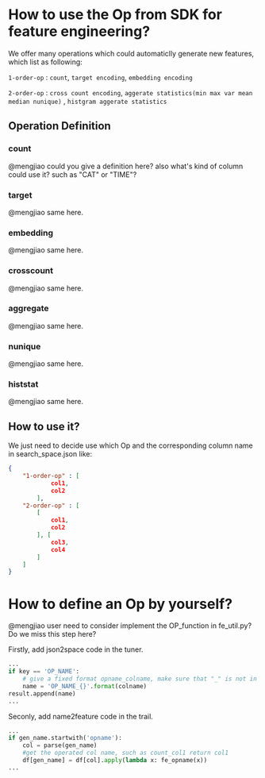 # How to use the Op from SDK for feature engineering?

We offer many operations which could automaticlly generate new features, which list as following:

`1-order-op` : 
`count`, `target encoding`, `embedding encoding`

`2-order-op` :
`cross count encoding`, `aggerate statistics(min max var mean median nunique)` , `histgram aggerate statistics`

## Operation Definition

### count
@mengjiao could you give a definition here? also what's kind of column could use it? such as "CAT" or "TIME"?

### target
@mengjiao same here.

### embedding
@mengjiao same here.

### crosscount
@mengjiao same here.

### aggregate
@mengjiao same here.

### nunique
@mengjiao same here.

### histstat
@mengjiao same here.

## How to use it?
We just need to decide use which Op and the corresponding column name in search_space.json like:

```json
{
    "1-order-op" : [
            col1,
            col2
        ],
    "2-order-op" : [
        [
            col1,
            col2
        ], [
            col3, 
            col4
        ]
    ]
}
```

# How to define an Op by yourself?

@mengjiao user need to consider implement the OP_function in fe_util.py? Do we miss this step here?

Firstly, add json2space code in the tuner. 
```python
...
if key == 'OP_NAME':
    # give a fixed format opname_colname, make sure that "_" is not in column name.
    name = 'OP_NAME_{}'.format(colname)
result.append(name)
...	
```

Seconly, add name2feature code in the trail.

```python
...
if gen_name.startwith('opname'):
    col = parse(gen_name) 
    #get the operated col name, such as count_col1 return col1
    df[gen_name] = df[col].apply(lambda x: fe_opname(x))
...
```